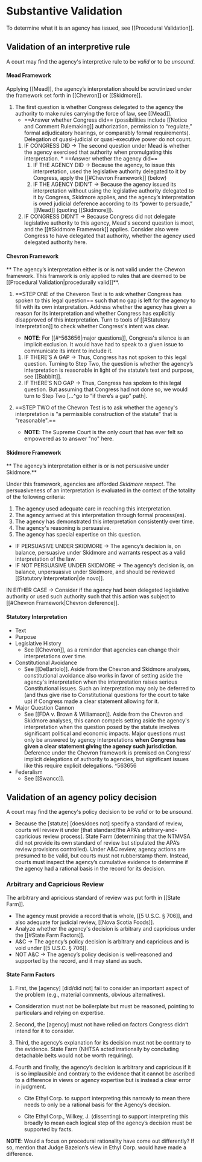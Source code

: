 
# Substantive Validation

To determine what it is an agency has issued, see [[Procedural Validation]].

## Validation of an interpretive rule
A court may find the agency's interpretive rule to be *valid* or to be *unsound*.

#### Mead Framework
Applying [[Mead]], the agency’s interpretation should be scrutinized under the framework set forth in [[Chevron]] or [[Skidmore]].
 1. The first question is whether Congress delegated to the agency the authority to make rules carrying the force of law, see [[Mead]].
	 * ==Answer whether Congress did== (possibilities include [[Notice and Comment Rulemaking]] authorization, permission to “regulate,” formal adjudicatory hearings, or comparably formal requirements). Delegation of quasi-judicial or quasi-executive power do not count.
	1.   IF CONGRESS DID → The second question under Mead is whether the agency exercised that authority when promulgating this interpretation. 
			  *   ==Answer whether the agency did==
			1.   IF THE AGENCY DID → Because the agency, to issue this interpretation, used the legislative authority delegated to it by Congress, apply the [[#Chevron Framework]] (below)
			2.   IF THE AGENCY DIDN’T → Because the agency issued its interpretation without using the legislative authority delegated to it by Congress, Skidmore applies, and the agency’s interpretation is owed judicial deference according to its “power to persuade,” [[Mead]] (quoting [[Skidmore]]).
	2.    IF CONGRESS DIDN’T → Because Congress did not delegate legislative authority to this agency, Mead's second question is moot, and the [[#Skidmore Framework]] applies. Consider also were Congress to have delegated that authority, whether the agency used delegated authority here.
	
#### Chevron Framework
	
** The agency’s interpretation either is or is not valid under the Chevron framework. This framwork is only applied to rules that are deemed to be [[Procedural Validation|procedurally valid]]**.

1. ==STEP ONE of the Cheveron Test is to ask whether Congress has spoken to this legal question== such that no gap is left for the agency to fill with its own interpretation.  Address whether the agency has given a reason for its interpretation and whether Congress has explicitly disapproved of this interpretation. Turn to tools of [[#Statutory Interpretation]] to check whether Congress's intent was clear.
	 *  **NOTE**: For [[#^563656|major questions]], Congress's silence is an implicit exclusion. It would have had to speak to a given issue to communicate its intent to include it.
	 
	1.    IF THERE’S A GAP → Thus, Congress has not spoken to this legal question. Turning to Step Two, the question is whether the agency’s interpretation is reasonable in light of the statute’s text and purpose, see [[Babbitt]].
	1.    IF THERE’S NO GAP → Thus, Congress has spoken to this legal question. But assuming that Congress had not done so, we would turn to Step Two […^go to “if there’s a gap” path].
5.   ==STEP TWO of the Chevron Test is to ask whether the agency's interpretation is "a permissible construction of the statute" that is "reasonable".==
	 * **NOTE**: The Supreme Court is the only court that has ever felt so empowered as to answer "no" here.
    
	
#### Skidmore Framework
** The agency’s interpretation either is or is not persuasive under Skidmore.**
 
Under this framework, agencies are afforded *Skidmore respect*. The persuasiveness of an interpretation is evaluated in the context of the totality of the following criteria:
1. The agency used adequate care in reaching this interpretation.
2. The agency arrived at this interpretation through formal process(es).
3. The agency has demonstrated this interpretation consistently over time.
4. The agency's reasoning is persuasive.
5. The agency has special expertise on this question.

* IF PERSUASIVE UNDER SKIDMORE → The agency’s decision is, on balance, persuasive under Skidmore and warrants respect as a valid interpretation of the law. 
* IF NOT PERSUASIVE UNDER SKIDMORE → The agency’s decision is, on balance, unpersuasive under Skidmore, and should be reviewed [[Statutory Interpretation|de novo]].

IN EITHER CASE → Consider if the agency had been delegated legislative authority or used such authority such that this action was subject to [[#Chevron Framework|Chevron deference]].


#### Statutory Interpretation
-   Text
-   Purpose
-   Legislative History
	-   See [[Chevron]], as a reminder that agencies can change their interpretations over time.
-   Constitutional Avoidance
	-   See [[DeBartolo]]. Aside from the Chevron and Skidmore analyses, constitutional avoidance also works in favor of setting aside the agency's interpretation when the interpretation raises serious Constitutional issues. Such an interpretation may only be deferred to (and thus give rise to Constitutional questions for the court to take up) if Congress made a clear statement allowing for it.
- Major Question Cannon
	*	See [[FDA v. Brown & Williamson]]. Aside from the Chevron and Skidmore analyses, this canon compels setting aside the agency's interpretation when the question posed by the statute involves significant political and economic impacts. Major questions must only be answered by agency interpretations **when Congress has given a clear statement giving the agency such jurisdiction**. Deference under the Chevron framework is premised on Congress’ implicit delegations of authority to agencies, but significant issues like this require explicit delegations. ^563656
-   Federalism
	-   See [[Swancc]].


## Validation of an agency policy decision
 
 A court may find the agency's policy decision to be *valid* or to be *unsound*.
    
-   Because the [statute] [does/does not] specify a standard of review, courts will review it under [that standard/the APA’s arbitrary-and-capricious review process]. State Farm (determining that the NTMVSA did not provide its own standard of review but stipulated the APA’s review provisions controlled). Under A&C review, agency actions are presumed to be valid, but courts must not rubberstamp them. Instead, courts must inspect the agency’s cumulative evidence to determine if the agency had a rational basis in the record for its decision.
    

### Arbitrary and Capricious Review

The arbitrary and apricious standard of review was put forth in [[State Farm]].
-   The agency must provide a record that is whole, [[5 U.S.C. § 706]], and also adequate for judicial review, [[Nova Scotia Foods]].
-   Analyze whether the agency's decision is arbitrary and capricious under the [[#State Farm Factors]].
-   A&C → The agency’s policy decision is arbitrary and capricious and is void under [[5 U.S.C. § 706]].
-   NOT A&C → The agency’s policy decision is well-reasoned and supported by the record, and it may stand as such.

#### State Farm Factors
1. First, the [agency] [did/did not] fail to consider an important aspect of the problem (e.g., material comments, obvious alternatives).
    

-   Consideration must not be boilerplate but must be reasoned, pointing to particulars and relying on expertise.
    

2. Second, the [agency] must not have relied on factors Congress didn’t intend for it to consider.
    
3. Third, the agency’s explanation for its decision must not be contrary to the evidence. State Farm (NHTSA acted irrationally by concluding detachable belts would not be worth requiring).
    
4.  Fourth and finally, the agency’s decision is arbitrary and capricious if it is so implausible and contrary to the evidence that it cannot be ascribed to a difference in views or agency expertise but is instead a clear error in judgment.
	* Cite Ethyl Corp. to support interpreting this narrowly to mean there needs to only be a rational basis for the Agency’s decision.

	*  Cite Ethyl Corp., Wilkey, J. (dissenting) to support interpreting this broadly to mean each logical step of the agency’s decision must be supported by facts.
    
**NOTE**: Would a focus on procedural rationality have come out differently? If so, mention that Judge Bazelon’s view in Ethyl Corp. would have made a difference.

